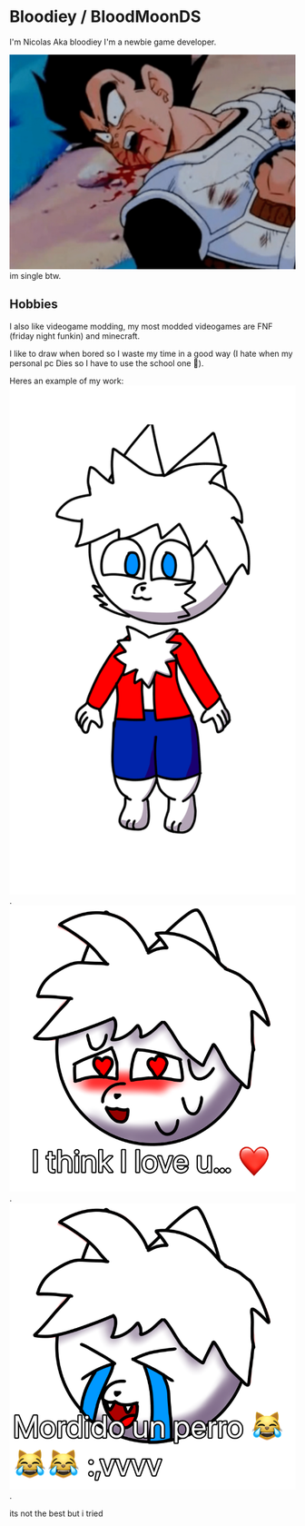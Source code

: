 # Bloodiey / BloodMoonDS

I'm Nicolas Aka bloodiey I'm a newbie game developer.

![Vegeta Died :(](art/vegeta-died.png)
im single btw.

## Hobbies

I also like videogame modding, my most modded videogames are FNF (friday night funkin) and minecraft.

I like to draw when bored so I waste my time in a good way (I hate when my personal pc Dies so I have to use the school one 💢).

Heres an example of my work:
![Uhm](art/bloodiey-the-furry-cat.png).
![i Think i love u](art/bloodiey-furry-love.png).
![mordido un perro](art/bloodiey-furry-lovedog.png).

its not the best but i tried

